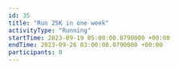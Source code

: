 ```yaml
---
id: 35
title: "Run 25K in one week"
activityType: "Running"
startTime: 2023-09-19 05:00:00.0790000 +00:00
endTime: 2023-09-26 03:00:00.0790000 +00:00
participants: 8
---
```

